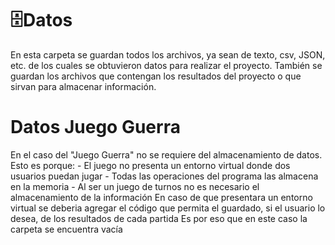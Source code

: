 # 🗄️Datos

En esta carpeta se guardan todos los archivos, ya sean de texto, csv, JSON, etc. de los cuales se obtuvieron datos para realizar el proyecto. También se guardan los archivos que contengan los resultados del proyecto o que sirvan para almacenar información.


# Datos Juego Guerra
En el caso del "Juego Guerra" no se requiere del almacenamiento de datos. Esto es porque:
    - El juego no presenta un entorno virtual donde dos usuarios puedan jugar
    - Todas las operaciones del programa las almacena en la memoria 
    - Al ser un juego de turnos no es necesario el almacenamiento de la información
En caso de que presentara un entorno virtual se deberia agregar el código que permita el guardado, si el usuario
lo desea, de los resultados de cada partida
Es por eso que en este caso la carpeta se encuentra vacía 